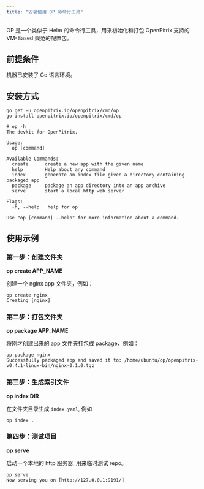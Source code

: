 ```yaml
---
title: "安装使用 OP 命令行工具"
---
```


OP 是一个类似于 Helm 的命令行工具，用来初始化和打包 OpenPitrix 支持的 VM-Based 规范的配置包。

## 前提条件

机器已安装了 Go 语言环境。

## 安装方式

```
go get -u openpitrix.io/openpitrix/cmd/op
go install openpitrix.io/openpitrix/cmd/op
```

```
# op -h
The devkit for OpenPitrix.

Usage:
  op [command]

Available Commands:
  create      create a new app with the given name
  help        Help about any command
  index       generate an index file given a directory containing packaged app
  package     package an app directory into an app archive
  serve       start a local http web server

Flags:
  -h, --help   help for op

Use "op [command] --help" for more information about a command.
```

## 使用示例

### 第一步：创建文件夹

**op create APP_NAME**

创建一个 nginx app 文件夹，例如：

```
op create nginx
Creating [nginx]
```

### 第二步：打包文件夹

**op package APP_NAME**

将刚才创建出来的 app 文件夹打包成 package，例如：

```
op package nginx
Successfully packaged app and saved it to: /home/ubuntu/op/openpitrix-v0.4.1-linux-bin/nginx-0.1.0.tgz
```

### 第三步：生成索引文件

**op index DIR**

在文件夹目录生成 `index.yaml`, 例如

```
op index .
```

### 第四步：测试项目

**op serve**

启动一个本地的 http 服务器, 用来临时测试 repo。

```
op serve
Now serving you on [http://127.0.0.1:9191/]
```